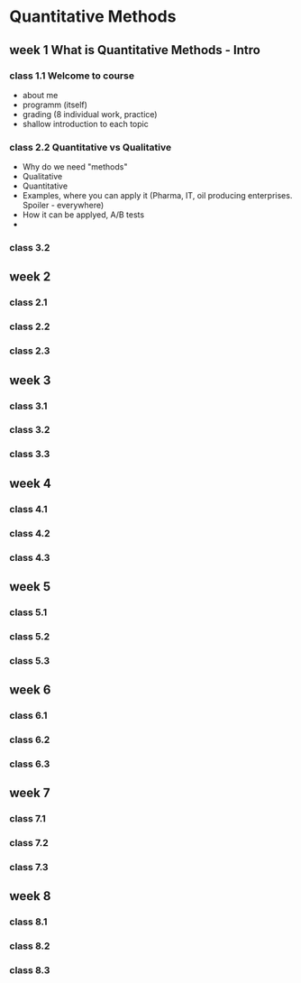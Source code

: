 # Quantitative Methods

## week 1 What is Quantitative Methods - Intro

### class 1.1 Welcome to course
- about me
- programm (itself)
- grading (8 individual work, practice)
- shallow introduction to each topic

### class 2.2 Quantitative vs Qualitative
- Why do we need "methods"
- Qualitative
- Quantitative
- Examples, where you can apply it (Pharma, IT, oil producing enterprises. Spoiler - everywhere)
- How it can be applyed, A/B tests 
- 

### class 3.2

## week 2

### class 2.1

### class 2.2

### class 2.3

## week 3

### class 3.1

### class 3.2

### class 3.3

## week 4

### class 4.1

### class 4.2

### class 4.3

## week 5

### class 5.1

### class 5.2

### class 5.3

## week 6

### class 6.1

### class 6.2

### class 6.3

## week 7

### class 7.1

### class 7.2

### class 7.3

## week 8

### class 8.1

### class 8.2

### class 8.3
